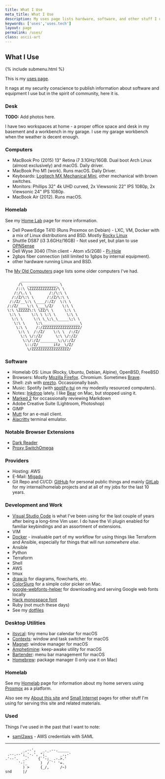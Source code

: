 ```yaml
---
title: What I Use
meta_title: What I Use
description: My uses page lists hardware, software, and other stuff I use
keywords: ['uses','uses.tech']
layout: page
permalink: /uses/
class: ascii-art
---
```

## What I Use

{% include submenu.html %}

This is my [uses page](https://uses.tech/).

It nags at my security conscience to publish information about software and
equipment I use but in the spirit of community, here it is.

### Desk

__TODO:__ Add photos here.

I have two workspaces at home - a proper office space and desk in my basement and a workbench in my garage. I use my garage workbench when the weather is decent enough.

### Computers

* MacBook Pro (2015) 13" Retina i7 3.1GHz/16GB. Dual boot Arch Linux (almost exclusively) and macOS. Daily driver.
* MacBook Pro M1 (work). Runs macOS. Daily Driver.
* Keyboards: [Logitech MX Mechanical Mini](https://www.logitech.com/en-us/products/keyboards/mx-mechanical.html), other mechanical with
  brown switches.
* Monitors: Phillips 32" 4k UHD curved, 2x Viewsonic 22" IPS 1080p, 2x Viewsonic 24" IPS 1080p.
* MacBook Air (2012). Runs macOS.

### Homelab

See my [Home Lab](/homelab) page for more information.

* Dell PowerEdge T410 (Runs Proxmox on Debian) - LXC, VM, Docker with a mix of Linux distributions and BSD. Mostly [Rocky
  Linux](https://rockylinux.org/)
* Shuttle DS87 (i3 3.6GHz/16GB) - Not used yet, but plan to use [OPNSense](https://opnsense.org/)
* Dell Wyse 3040 (Thin client - Atom x5/2GB) - [Pi-Hole](https://pi-hole.net/)
* 2gbps fiber connection (still limited to 1gbps by internal equipment).
* other hardware running Linux and BSD.

The [My Old Computers](/old-computers.html) page lists some older computers I've had.

```ascii-art-right
       __________________
      /\  ______________ \
     /::\ \ZZZZZZZZZZZZ/\ \
    /:/\.\ \        /:/\:\ \
   /:/Z/\:\ \      /:/Z/\:\ \
  /:/Z/__\:\ \____/:/Z/  \:\ \
 /:/Z/____\:\ \___\/Z/    \:\ \
 \:\ \ZZZZZ\:\ \ZZ/\ \     \:\ \
  \:\ \     \:\ \ \:\ \     \:\ \
   \:\ \     \:\ \_\;\_\_____\;\ \
    \:\ \     \:\_________________\
     \:\ \    /:/ZZZZZZZZZZZZZZZZZ/
      \:\ \  /:/Z/    \:\ \  /:/Z/
       \:\ \/:/Z/      \:\ \/:/Z/
        \:\/:/Z/________\;\/:/Z/
         \::/Z/_______itz__\/Z/
          \/ZZZZZZZZZZZZZZZZZ/
```

### Software

* Homelab OS: Linux (Rocky, Ubuntu, Debian, Alpine), OpenBSD, FreeBSD
* Browsers: Mostly [Mozilla Firefox](https://www.mozilla.org/en-US/firefox/new/). Chromium. Sometimes [Brave](https://brave.com).
* Shell: zsh with [prezto](https://github.com/sorin-ionescu/prezto). Occassionally bash.
* Music: Spotify (with [spotify-tui](https://github.com/Rigellute/spotify-tui) on my modestly resourced computers).
* Notes: [Inkdrop](https://www.inkdrop.app/) lately.
  I like [Bear](https://bear.app/) on Mac, but stopped using it. 
* [Marked 2](https://marked2app.com/) for occassionally reviewing Markdown
* Adobe Creative Suite (Lightroom, Photoshop)
* GIMP
* [Mutt](http://www.mutt.org/) for an e-mail client.
* [Alacritty](https://alacritty.org/) terminal emulator.

### Notable Browser Extensions

* [Dark Reader](https://darkreader.org/)
* [Proxy SwitchOmega](https://github.com/FelisCatus/SwitchyOmega)

### Providers

* Hosting: AWS
* E-Mail: [Migadu](https://www.migadu.com/)
* Git Repo and CI/CD: [GitHub](https://github.com/joshbeard/) for personal
  public things and mainly [GitLab](https://about.gitlab.com/) for my internal/homelab projects and at all of my jobs for the last 10 years.

### Development and Work

* [Visual Studio Code](https://code.visualstudio.com/) is what I've been using for the last couple of years after being a long-time Vim
  user. I do have the Vi plugin enabled for familiar keybindings and an assortment of extensions.
* VIM
* [Docker](https://docker.io) - invaluable part of my workflow for using things like Terraform and Ansible, especially for things that will run _somewhere else_.
* Ansible
* Python
* Terraform
* Shell
* AWS
* tmux
* [draw.io](https://draw.io/) for diagrams, flowcharts, etc.
* [ColorSlurp](https://colorslurp.com/) for a simple color picker on Mac.
* [google-webfonts-helper](https://colorslurp.com/) for downloading and serving Google web fonts locally
* [Hack monospace font](https://sourcefoundry.org/hack/)
* Ruby (not much these days)
* See my [dotfiles](https://github.com/joshbeard/dotfiles)

### Desktop Utilities

* [itsycal](https://www.mowglii.com/itsycal/): tiny menu bar calendar for macOS
* [Contexts](https://contexts.co/): window and task switcher for macOS
* [Magnet](https://magnet.crowdcafe.com/): window manager for macOS
* [Amphetimine](https://apps.apple.com/us/app/amphetamine/id937984704?mt=12): keep-awake utility for macOS
* [Bartender](https://www.macbartender.com/): menu bar management for macOS
* [Homebrew](https://brew.sh/): package manager (I only use it on Mac)

### Homelab

See my [Homelab](/homelab/) page for information about my home servers using
[Proxmox](https://www.proxmox.com/) as a platform.

Also see my [About this site](/site) and [Small Internet](/site/small.html) pages for other stuff I'm using for serving this site and
related materials.

### Used

Things I've used in the past that I want to note:

* [saml2aws](https://github.com/Versent/saml2aws) - AWS credentials with SAML

---

```ascii-art
        _,--',   _._.--._____
 .--.--';_'-.', ";_      _.,-'
.'--'.  _.'    {`'-;_ .-.>.'
      '-:_      )  / `' '=.
        ) >     {_/,     /~)
snd     |/
```

